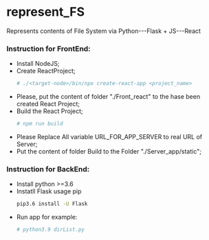 # represent_FS

Represents contents of File System via Python---Flask + JS---React


### Instruction for FrontEnd:

* Install NodeJS;
* Create ReactProject;
	```bash
    # ./<target-node>/bin/npx create-react-app <project_name>
    ```
* Please, put the content of folder "./Front_react" to the hase been created React Project;
* Build the React Project;
    ```bash
    # npm run build
    ```
* Please Replace All variable URL_FOR_APP_SERVER to real URL of Server;
* Put the content of folder Build to the Folder "./Server_app/static";



### Instruction for BackEnd:

* Install python >=3.6
* Instatll Flask usage pip
	```bash
	pip3.6 install -U Flask
	```
* Run app for example:
	```bash
    # python3.9 dirList.py
    ```
